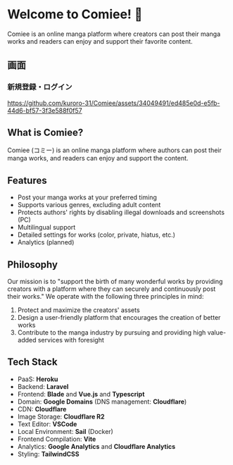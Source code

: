 # Welcome to Comiee! 🚀

Comiee is an online manga platform where creators can post their manga works and readers can enjoy and support their favorite content.

## 画面
### 新規登録・ログイン
https://github.com/kuroro-31/Comiee/assets/34049491/ed485e0d-e5fb-44d6-bf57-3f3e588f0f57



## What is Comiee?

Comiee (コミー) is an online manga platform where authors can post their manga works, and readers can enjoy and support the content.

## Features

-   Post your manga works at your preferred timing
-   Supports various genres, excluding adult content
-   Protects authors' rights by disabling illegal downloads and screenshots (PC)
-   Multilingual support
-   Detailed settings for works (color, private, hiatus, etc.)
-   Analytics (planned)

## Philosophy

Our mission is to "support the birth of many wonderful works by providing creators with a platform where they can securely and continuously post their works." We operate with the following three principles in mind:

1. Protect and maximize the creators' assets
2. Design a user-friendly platform that encourages the creation of better works
3. Contribute to the manga industry by pursuing and providing high value-added services with foresight

## Tech Stack

-   PaaS: **Heroku**
-   Backend: **Laravel**
-   Frontend: **Blade** and **Vue.js** and **Typescript**
-   Domain: **Google Domains** (DNS management: **Cloudflare**)
-   CDN: **Cloudflare**
-   Image Storage: **Cloudflare R2**
-   Text Editor: **VSCode**
-   Local Environment: **Sail** (Docker)
-   Frontend Compilation: **Vite**
-   Analytics: **Google Analytics** and **Cloudflare Analytics**
-   Styling: **TailwindCSS**
